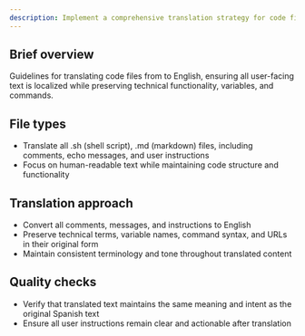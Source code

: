 ```yaml
---
description: Implement a comprehensive translation strategy for code files
---
```


## Brief overview
Guidelines for translating code files from to English, ensuring all user-facing text is localized while preserving technical functionality, variables, and commands.

## File types
- Translate all .sh (shell script), .md (markdown) files, including comments, echo messages, and user instructions
- Focus on human-readable text while maintaining code structure and functionality

## Translation approach
- Convert all comments, messages, and instructions to English
- Preserve technical terms, variable names, command syntax, and URLs in their original form
- Maintain consistent terminology and tone throughout translated content

## Quality checks
- Verify that translated text maintains the same meaning and intent as the original Spanish text
- Ensure all user instructions remain clear and actionable after translation